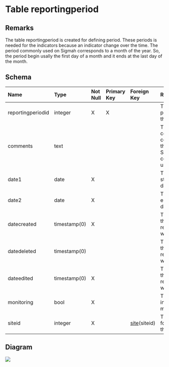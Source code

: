 # Table reportingperiod #
## Remarks ##
The table reportingperiod is created for defining period. These periods is needed for the indicators because an indicator change over the time. The period commonly used on Sigmah corresponds to a month of the year.
So, the period begin usally the first day of a month and it ends at the last day of the month.

## Schema ##
| **Name** | **Type** | **Not Null** | **Primary Key** | **Foreign Key** | **Remarks** |
|:---------|:---------|:-------------|:----------------|:----------------|:------------|
| reportingperiodid | integer  | X            | X               |                 | This is the primary key of the table. |
| comments | text     |              |                 |                 | This column contains some comments on the element. In Sigmah, this column is not used. |
| date1    | date     | X            |                 |                 | The period starts at this date. |
| date2    | date     | X            |                 |                 | The period ends at this date. |
| datecreated | timestamp(0) | X            |                 |                 | This is the ate the reportingperiod was created. |
| datedeleted | timestamp(0) |              |                 |                 | This is the date the reportingperiod was deleted. |
| dateedited | timestamp(0) | X            |                 |                 | This is the date the reportingperiod was updated. |
| monitoring | bool     | X            |                 |                 | This column indicates if it is monitored. |
| siteid   | integer  | X            |                 | [site](site.md)(siteid) | This is a foreign key to the table site. |

## Diagram ##
<img src='http://www.sigmah.org/svg_load.php?file=http://sigma-h.googlecode.com/svn/wiki/diagrams/reportingperiod.svg' />

